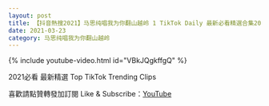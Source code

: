 ```yaml
---
layout: post
title: 【抖音熱搜2021】马思纯唱我为你翻山越岭 1 TikTok Daily 最新必看精選合集2021 03 23
date: 2021-03-23
category: 马思纯唱我为你翻山越岭
---
```


{% include youtube-video.html id="VBkJQgkffgQ" %}

2021必看 最新精選 Top TikTok Trending Clips

喜歡請點贊轉發加訂閱 Like & Subscribe：[YouTube](https://www.youtube.com/channel/UCAoR7VcanIPd04uEq_GIylA/videos)

